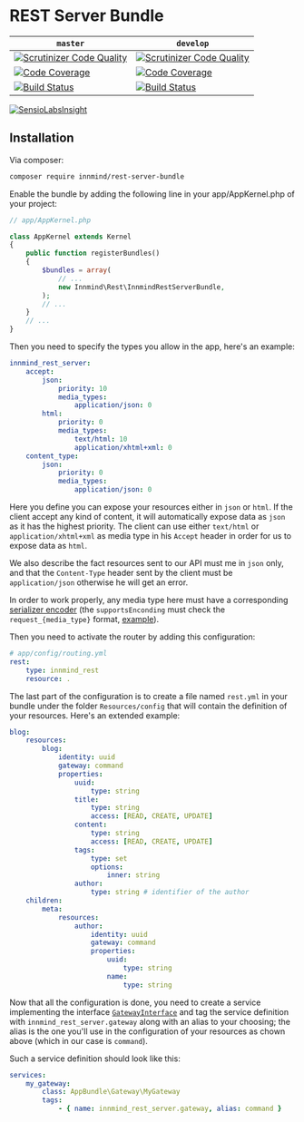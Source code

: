 # REST Server Bundle

| `master` | `develop` |
|----------|-----------|
| [![Scrutinizer Code Quality](https://scrutinizer-ci.com/g/Innmind/RestServerBundle/badges/quality-score.png?b=master)](https://scrutinizer-ci.com/g/Innmind/RestServerBundle/?branch=master) | [![Scrutinizer Code Quality](https://scrutinizer-ci.com/g/Innmind/RestServerBundle/badges/quality-score.png?b=develop)](https://scrutinizer-ci.com/g/Innmind/RestServerBundle/?branch=develop) |
| [![Code Coverage](https://scrutinizer-ci.com/g/Innmind/RestServerBundle/badges/coverage.png?b=master)](https://scrutinizer-ci.com/g/Innmind/RestServerBundle/?branch=master) | [![Code Coverage](https://scrutinizer-ci.com/g/Innmind/RestServerBundle/badges/coverage.png?b=develop)](https://scrutinizer-ci.com/g/Innmind/RestServerBundle/?branch=develop) |
| [![Build Status](https://scrutinizer-ci.com/g/Innmind/RestServerBundle/badges/build.png?b=master)](https://scrutinizer-ci.com/g/Innmind/RestServerBundle/build-status/master) | [![Build Status](https://scrutinizer-ci.com/g/Innmind/RestServerBundle/badges/build.png?b=develop)](https://scrutinizer-ci.com/g/Innmind/RestServerBundle/build-status/develop) |

[![SensioLabsInsight](https://insight.sensiolabs.com/projects/6ba6ddc4-6dc5-4a33-9f5a-1d9129dabe76/big.png)](https://insight.sensiolabs.com/projects/6ba6ddc4-6dc5-4a33-9f5a-1d9129dabe76)

## Installation

Via composer:

```sh
composer require innmind/rest-server-bundle
```

Enable the bundle by adding the following line in your app/AppKernel.php of your project:

```php
// app/AppKernel.php

class AppKernel extends Kernel
{
    public function registerBundles()
    {
        $bundles = array(
            // ...
            new Innmind\Rest\InnmindRestServerBundle,
        );
        // ...
    }
    // ...
}
```

Then you need to specify the types you allow in the app, here's an example:

```yaml
innmind_rest_server:
    accept:
        json:
            priority: 10
            media_types:
                application/json: 0
        html:
            priority: 0
            media_types:
                text/html: 10
                application/xhtml+xml: 0
    content_type:
        json:
            priority: 0
            media_types:
                application/json: 0
```

Here you define you can expose your resources either in `json` or `html`. If the client accept any kind of content, it will automatically expose data as `json` as it has the highest priority. The client can use either `text/html` or `application/xhtml+xml` as media type in his `Accept` header in order for us to expose data as `html`.

We also describe the fact resources sent to our API must me in `json` only, and that the `Content-Type` header sent by the client must be `application/json` otherwise he will get an error.

In order to work properly, any media type here must have a corresponding [serializer encoder](https://github.com/symfony/serializer/blob/3.0/Encoder/EncoderInterface.php) (the `supportsEnconding` must check the `request_{media_type}` format, [example](https://github.com/Innmind/rest-server/blob/master/src/Serializer/Encoder/JsonEncoder.php)).

Then you need to activate the router by adding this configuration:

```yaml
# app/config/routing.yml
rest:
    type: innmind_rest
    resource: .
```

The last part of the configuration is to create a file named `rest.yml` in your bundle under the folder `Resources/config` that will contain the definition of your resources. Here's an extended example:

```yaml
blog:
    resources:
        blog:
            identity: uuid
            gateway: command
            properties:
                uuid:
                    type: string
                title:
                    type: string
                    access: [READ, CREATE, UPDATE]
                content:
                    type: string
                    access: [READ, CREATE, UPDATE]
                tags:
                    type: set
                    options:
                        inner: string
                author:
                    type: string # identifier of the author
    children:
        meta:
            resources:
                author:
                    identity: uuid
                    gateway: command
                    properties:
                        uuid:
                            type: string
                        name:
                            type: string
```

Now that all the configuration is done, you need to create a service implementing the interface [`GatewayInterface`](https://github.com/Innmind/rest-server/blob/master/src/GatewayInterface.php) and tag the service definition with `innmind_rest_server.gateway` along with an alias to your choosing; the alias is the one you'll use in the configuration of your resources as chown above (which in our case is `command`).

Such a service definition should look like this:

```yaml
services:
    my_gateway:
        class: AppBundle\Gateway\MyGateway
        tags:
            - { name: innmind_rest_server.gateway, alias: command }
```
